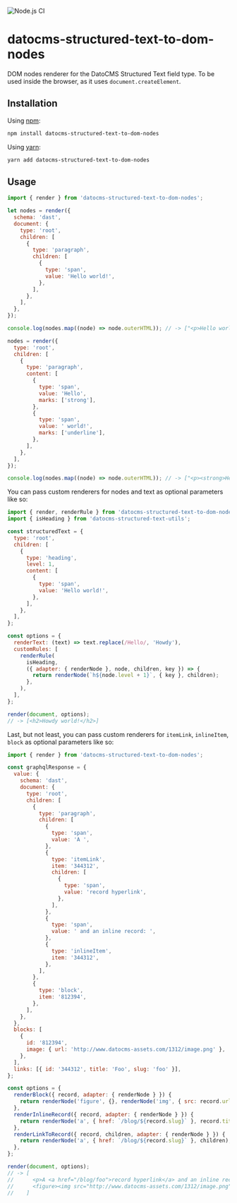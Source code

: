 ![Node.js CI](https://github.com/stefanoverna/structured-text/workflows/Node.js%20CI/badge.svg)

# datocms-structured-text-to-dom-nodes

DOM nodes renderer for the DatoCMS Structured Text field type. To be used inside the browser, as it uses `document.createElement`.

## Installation

Using [npm](http://npmjs.org/):

```sh
npm install datocms-structured-text-to-dom-nodes
```

Using [yarn](https://yarnpkg.com/):

```sh
yarn add datocms-structured-text-to-dom-nodes
```

## Usage

```javascript
import { render } from 'datocms-structured-text-to-dom-nodes';

let nodes = render({
  schema: 'dast',
  document: {
    type: 'root',
    children: [
      {
        type: 'paragraph',
        children: [
          {
            type: 'span',
            value: 'Hello world!',
          },
        ],
      },
    ],
  },
});

console.log(nodes.map((node) => node.outerHTML)); // -> ["<p>Hello world!</p>"]

nodes = render({
  type: 'root',
  children: [
    {
      type: 'paragraph',
      content: [
        {
          type: 'span',
          value: 'Hello',
          marks: ['strong'],
        },
        {
          type: 'span',
          value: ' world!',
          marks: ['underline'],
        },
      ],
    },
  ],
});

console.log(nodes.map((node) => node.outerHTML)); // -> ["<p><strong>Hello</strong><u> world!</u></p>"]
```

You can pass custom renderers for nodes and text as optional parameters like so:

```javascript
import { render, renderRule } from 'datocms-structured-text-to-dom-nodes';
import { isHeading } from 'datocms-structured-text-utils';

const structuredText = {
  type: 'root',
  children: [
    {
      type: 'heading',
      level: 1,
      content: [
        {
          type: 'span',
          value: 'Hello world!',
        },
      ],
    },
  ],
};

const options = {
  renderText: (text) => text.replace(/Hello/, 'Howdy'),
  customRules: [
    renderRule(
      isHeading,
      ({ adapter: { renderNode }, node, children, key }) => {
        return renderNode(`h${node.level + 1}`, { key }, children);
      },
    ),
  ],
};

render(document, options);
// -> [<h2>Howdy world!</h2>]
```

Last, but not least, you can pass custom renderers for `itemLink`, `inlineItem`, `block` as optional parameters like so:

```javascript
import { render } from 'datocms-structured-text-to-dom-nodes';

const graphqlResponse = {
  value: {
    schema: 'dast',
    document: {
      type: 'root',
      children: [
        {
          type: 'paragraph',
          children: [
            {
              type: 'span',
              value: 'A ',
            },
            {
              type: 'itemLink',
              item: '344312',
              children: [
                {
                  type: 'span',
                  value: 'record hyperlink',
                },
              ],
            },
            {
              type: 'span',
              value: ' and an inline record: ',
            },
            {
              type: 'inlineItem',
              item: '344312',
            },
          ],
        },
        {
          type: 'block',
          item: '812394',
        },
      ],
    },
  },
  blocks: [
    {
      id: '812394',
      image: { url: 'http://www.datocms-assets.com/1312/image.png' },
    },
  ],
  links: [{ id: '344312', title: 'Foo', slug: 'foo' }],
};

const options = {
  renderBlock({ record, adapter: { renderNode } }) {
    return renderNode('figure', {}, renderNode('img', { src: record.url }));
  },
  renderInlineRecord({ record, adapter: { renderNode } }) {
    return renderNode('a', { href: `/blog/${record.slug}` }, record.title);
  },
  renderLinkToRecord({ record, children, adapter: { renderNode } }) {
    return renderNode('a', { href: `/blog/${record.slug}` }, children);
  },
};

render(document, options);
// -> [
//      <p>A <a href="/blog/foo">record hyperlink</a> and an inline record: <a href="/blog/foo">Foo</a></p>,
//      <figure><img src="http://www.datocms-assets.com/1312/image.png" /></figure>
//    ]
```
